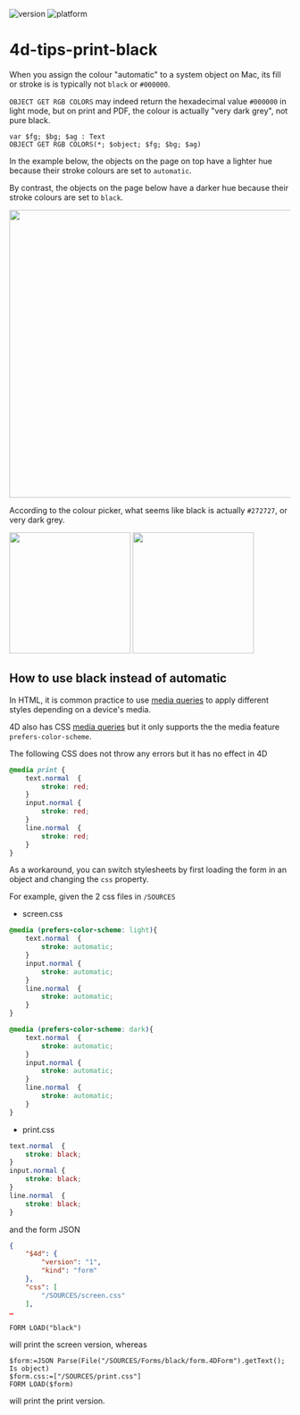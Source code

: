![version](https://img.shields.io/badge/version-20%2B-E23089)
![platform](https://img.shields.io/static/v1?label=platform&message=mac-intel%20|%20mac-arm%20|%20win-64&color=blue)

# 4d-tips-print-black

When you assign the colour "automatic" to a system object on Mac, its fill or stroke is  is typically not `black` or `#000000`.

`OBJECT GET RGB COLORS` may indeed return the hexadecimal value `#000000` in light mode, but on print and PDF, the colour is actually "very dark grey", not pure black.

```4d
var $fg; $bg; $ag : Text
OBJECT GET RGB COLORS(*; $object; $fg; $bg; $ag)
```

In the example below, the objects on the page on top  have a lighter hue because their stroke colours are set to `automatic`.

By contrast, the objects on the page below have a darker hue because their stroke colours are set to `black`.

<img src="https://github.com/user-attachments/assets/b7438125-a77b-4c37-84df-78d5a570bef0" width=516 height=auto >

According to the colour picker, what seems like black is actually `#272727`, or very dark grey. 

<img src="https://github.com/user-attachments/assets/6f579815-5dc3-41e6-81a1-348ed8518e44" width=217 height=auto >
<img src="https://github.com/user-attachments/assets/96c98077-a30b-42e3-b6a0-c4abf875618c" width=217 height=auto >

## How to use black instead of automatic 

In HTML, it is common practice to use [media queries](https://developer.mozilla.org/en-US/docs/Web/CSS/CSS_media_queries/Using_media_queries) to apply different styles depending on a device's media. 

4D also has CSS [media queries](https://developer.4d.com/docs/FormEditor/stylesheets#media-queries) but it only supports the the media feature `prefers-color-scheme`.

The following CSS does not throw any errors but it has no effect in 4D

```css
@media print {
	text.normal  {
		stroke: red;		
	}
	input.normal {
		stroke: red;
	}	
	line.normal  {
		stroke: red;
	}
}
```

As a workaround, you can switch stylesheets by first loading the form in an object and changing the `css` property.

For example, given the 2 css files in `/SOURCES`

* screen.css

```css
@media (prefers-color-scheme: light){
	text.normal  {
		stroke: automatic;		
	}
	input.normal {
		stroke: automatic;
	}	
	line.normal  {
		stroke: automatic;	
	}
}

@media (prefers-color-scheme: dark){
	text.normal  {
		stroke: automatic;		
	}
	input.normal {
		stroke: automatic;
	}	
	line.normal  {
		stroke: automatic;	
	}
}
```

* print.css

```css
text.normal  {
	stroke: black;		
}
input.normal {
	stroke: black;
}	
line.normal  {
	stroke: black;
}
```

and the form JSON

```json
{
	"$4d": {
		"version": "1",
		"kind": "form"
	},
	"css": [
		"/SOURCES/screen.css"
	],
…
```

```4d
FORM LOAD("black")
```

will print the screen version, whereas

```4d
$form:=JSON Parse(File("/SOURCES/Forms/black/form.4DForm").getText(); Is object)
$form.css:=["/SOURCES/print.css"] 
FORM LOAD($form)
```

will print the print version.


